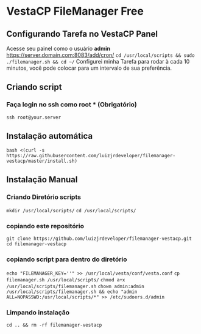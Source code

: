 # VestaCP FileManager Free

## Configurando Tarefa no VestaCP Panel
Acesse seu painel como o usuário **admin** https://server.domain.com:8083/add/cron/
``cd /usr/local/scripts && sudo ./filemanager.sh && cd ~/``
Configurei minha Tarefa para rodar à cada 10 minutos, você pode colocar para um intervalo de sua preferência.

## Criando script
### Faça login no ssh como root * (Obrigatório)
``ssh root@your.server``

## Instalação automática
``bash <(curl -s https://raw.githubusercontent.com/luizjrdeveloper/filemanager-vestacp/master/install.sh)``

## Instalação Manual
### Criando Diretório scripts
``mkdir /usr/local/scripts/``
``cd /usr/local/scripts/``

### copiando este repositório
``git clone https://github.com/luizjrdeveloper/filemanager-vestacp.git``
``cd filemanager-vestacp``

### copiando script para dentro do diretório
``echo "FILEMANAGER_KEY=''" >> /usr/local/vesta/conf/vesta.conf``
``cp filemanager.sh /usr/local/scripts/``
``chmod a+x /usr/local/scripts/filemanager.sh``
``chown admin:admin /usr/local/scripts/filemanager.sh && echo "admin   ALL=NOPASSWD:/usr/local/scripts/*" >> /etc/sudoers.d/admin``

### Limpando instalação
``cd .. && rm -rf filemanager-vestacp``
